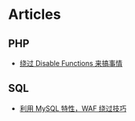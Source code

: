# Articles

## PHP

- [绕过 Disable Functions 来搞事情](https://www.freebuf.com/articles/network/263540.html)

## SQL

- [利用 MySQL 特性，WAF 绕过技巧](https://mp.weixin.qq.com/s/xi9Qwm5ydrUWKdaxeOLFDw)
